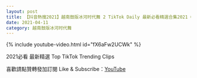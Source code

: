 ```yaml
---
layout: post
title: 【抖音熱搜2021】越南鼓版冰河时代舞 2 TikTok Daily 最新必看精選合集2021 04 11
date: 2021-04-11
category: 越南鼓版冰河时代舞
---
```


{% include youtube-video.html id="fX6aFw2UCWk" %}

2021必看 最新精選 Top TikTok Trending Clips

喜歡請點贊轉發加訂閱 Like & Subscribe：[YouTube](https://www.youtube.com/channel/UCAoR7VcanIPd04uEq_GIylA/videos)

